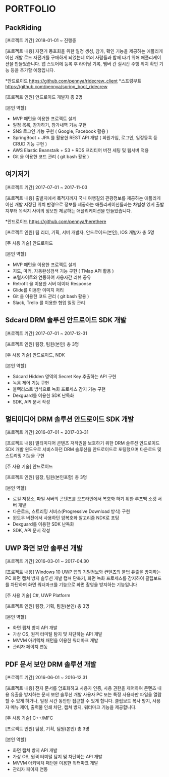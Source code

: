# PORTFOLIO



PackRiding
-------------
[프로젝트 기간]
2018-01-01 ~ 진행중

[프로젝트 내용]
자전거 동호회을 위한 일정 생성, 참가, 확인 기능을 제공하는 애플리케이션 개발
로드 자전거를 구매하게 되었는데 여러 사람들과 함께 타기 위해 애플리케이션을 만들었습니다.
앱 스토어에 등록 후 라이딩 기록,  멤버 간 실시간 주행 위치 확인 기능 등을 추가할 예정입니다.

*안드로이드 <https://github.com/pennya/ridecrew_client>
*스프링부트 <https://github.com/pennya/spring_boot_ridecrew>


[프로젝트 인원]
안드로이드 개발자 총 2명

[본인 역할]
- MVP 패턴을 이용한 프로젝트 설계
- 일정 목록, 참가하기, 참가내역 기능 구현
- SNS 로그인 기능 구현 ( Google, Facebook 활용 )
- SpringBoot + JPA 를 활용한 REST API 개발 ( 회원가입, 로그인, 일정등록 등 CRUD 기능 구현 )
- AWS Elastic Beanstalk + S3 + RDS  프리티어 버전 세팅 및 웹서버 적용
- Git 을 이용한 코드 관리 ( git bash 활용 )



여기저기
-------------
[프로젝트 기간]
2017-07-01 ~ 2017-11-03

[프로젝트 내용]
출발지에서 목적지까지 국내 여행길의 관광정보를 제공하는 애플리케이션 개발
지정된 위치 반경으로 정보를 제공하는 애플리케이션들과는 차별성 있게 출발지부터 목적지 사이의 정보만 제공하는 애플리케이션을 만들었습니다.

*안드로이드 <https://github.com/pennya/herethere>

[프로젝트 인원]
팀 리더, 기획, 서버 개발자, 안드로이드(본인), IOS 개발자 총 5명

[주 사용 기술]
안드로이드

[본인 역할]
- MVP 패턴을 이용한 프로젝트 설계
- 지도, 마커, 자동완성검색 기능 구현 ( TMap API 활용 )
- 포털사이트와 연동하여 사용자간 리뷰 공유
- Retrofit 을 이용한 서버 데이터 Response
- Glide를 이용한 이미지 처리
- Git 을 이용한 코드 관리 ( git bash 활용 )
- Slack, Trello 를 이용한 협업 일정 관리



Sdcard DRM 솔루션 안드로이드 SDK 개발
-------------
[프로젝트 기간]
2017-07-01 ~ 2017-12-31

[프로젝트 인원]
팀장, 팀원(본인)  총 3명

[주 사용 기술]
안드로이드, NDK

[본인 역할]
- Sdcard Hidden 영역의 Secret Key 추출하는 API 구현
- 녹음 제어 기능 구현
- 블랙리스트 방식으로 녹화 프로세스 감지 기능 구현
- Dexguard를 이용한 SDK 난독화
- SDK, API 문서 작성



멀티미디어 DRM 솔루션 안드로이드 SDK 개발
-------------
[프로젝트 기간]
2016-07-01 ~ 2017-03-31

[프로젝트 내용]
멀티미디어 콘텐츠 저작권을 보호하기 위한 DRM 솔루션 안드로이드 SDK 개발
윈도우로 서비스하던 DRM 솔루션을 안드로이드로 포팅했으며 다운로드 및 스트리밍 기능을 구현

[주 사용 기술]
안드로이드

[프로젝트 인원]
팀장, 팀원(본인포함)  총 3명

[본인 역할]
- 로컬 저장소, 파일 서버의 콘텐츠를 오프라인에서 복호화 하기 위한 루프백 소켓 서버 개발
- 다운로드, 스트리밍 서비스(Progressive Download 방식) 구현
- 윈도우 버전에서 사용하던 암복호화 알고리즘 NDK로 포팅
- Dexguard를 이용한 SDK 난독화
- SDK, API 문서 작성



UWP 화면 보안 솔루션 개발
-------------
[프로젝트 기간]
2016-03-01 ~ 2017-04.30

[프로젝트 내용]
Windows 10 UWP 앱의 기밀정보와 컨텐츠의 불법 유출을 방지하는 PC 화면 캡쳐 방지 솔루션 개발
캡쳐 단축키, 화면 녹화 프로세스를 감지하여 클립보드를 차단하며 화면 워터마크를 기능으로 화면 촬영을 방지하는 기능입니다

[주 사용 기술]
C#, UWP Platform

[프로젝트 인원]
팀장, 기획, 팀원(본인) 총 3명

[본인 역할]
- 화면 캡쳐 방지 API 개발
- 가상 OS, 원격 터미털 탐지 및 차단하는 API 개발
- MVVM 아키텍처 패턴을 이용한 워터마크 개발
- 관리자 페이지 연동


PDF 문서 보안 DRM 솔루션 개발
-------------
[프로젝트 기간]
2016-06-01 ~ 2016-12.31

[프로젝트 내용]
전자 문서를 암호화하고 사용자 인증, 사용 권한을 제어하여 콘텐츠 내용 유출을 방지하는 문서 보안 솔루션 개발
사용자 PC 또는 특정 사용자만 파일을 열람할 수 있게 하거나, 일정 시간 동안만 접근할 수 있게 합니다.
클립보드 복사 방지, 사용자 메뉴 제어, 출력물 인쇄 차단, 캡쳐 방지, 워터마크 기능을 제공합니다.

[주 사용 기술]
C++/MFC

[프로젝트 인원]
팀장, 기획, 팀원(본인) 총 3명

[본인 역할]
- 화면 캡쳐 방지 API 개발
- 가상 OS, 원격 터미털 탐지 및 차단하는 API 개발
- MVVM 아키텍처 패턴을 이용한 워터마크 개발
- 관리자 페이지 연동

